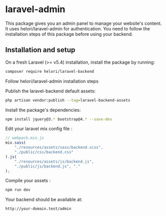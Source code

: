 # laravel-admin
This package gives you an admin panel to manage your website's content.
It uses helori/laravel-admin for authentication.
You need to follow the installation steps of this package before using your backend.

## Installation and setup

On a fresh Laravel (>= v5.4) installation, install the package by running:
```bash
composer require helori/laravel-backend
```

Follow helori/laravel-admin installation steps

Publish the laravel-backend default assets:
```bash
php artisan vendor:publish --tag=laravel-backend-assets
```

Install the package's dependencies: 
```bash
npm install jquery@3.* bootstrap@4.* --save-dev
```

Edit your laravel mix config file :
```js
// webpack.mix.js
mix.sass(
    "./resources/assets/sass/backend.scss",
    "./public/css/backend.css"
).js(
    "./resources/assets/js/backend.js",
    "./public/js/backend.js", "."
);
```

Compile your assets :
```bash
npm run dev
```

Your backend should be available at:
```bash
http://your-domain.test/admin
```
